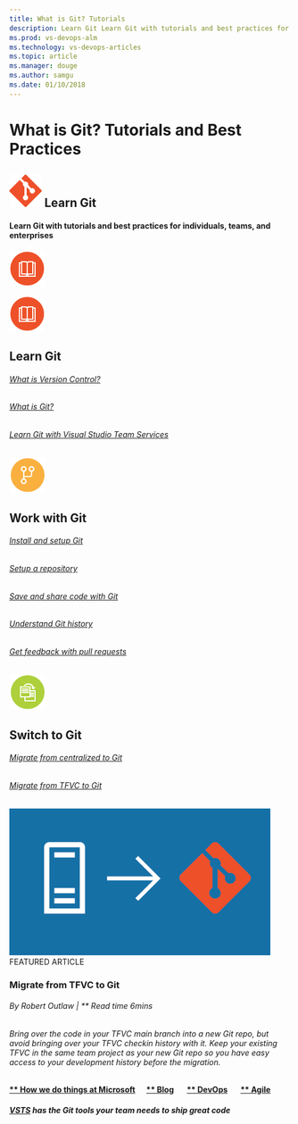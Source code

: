 ```yaml
---
title: What is Git? Tutorials
description: Learn Git Learn Git with tutorials and best practices for individuals, teams, and enterprises 
ms.prod: vs-devops-alm
ms.technology: vs-devops-articles
ms.topic: article
ms.manager: douge
ms.author: samgu
ms.date: 01/10/2018
---
```

# What is Git? Tutorials and Best Practices

## ![git-logo-58x58](_img/git-logo-58x58.png) Learn Git
#### Learn Git with tutorials and best practices for individuals, teams, and enterprises
![Icon of Book on Orange Background Symbolizing Learn Git](_img/LearnGit_64x-2.png)

![learn git icon](_img/LearnGit_64x-2.png)
## Learn Git
###### [What is Version Control?](what-is-version-control.md "What is Version Control?")
###### [What is Git?](what-is-git.md "What is Git?")
###### [Learn Git with Visual Studio Team Services](learn-git-with-team-services.md "Learn Git with Visual Studio Team Services")

![work with git icon](_img/WorkWithGit_64x-2.png)
## Work with Git
###### [Install and setup Git](install-and-set-up-git.md "Install and Setup Git")
###### [Setup a repository](set-up-a-git-repository.md "Setup a Git repository")
###### [Save and share code with Git](git-share-code.md "Save and share code with Git")
###### [Understand Git history](understand-git-history.md "Understand Git history")
###### [Get feedback with pull requests](git-pull-requests.md "Get feedback with pull requests")

![Switch to Git icon](_img/SwitchToGit_64x-2.png)
## Switch to Git
###### [Migrate from centralized to Git](centralized-to-git.md "Migrate from centralized to Git")
###### [Migrate from TFVC to Git](migrate-from-tfvc-to-git.md "Migrate from TFVC to Git")

![](_img/migrate-git-468x263.png)
FEATURED
ARTICLE
### Migrate from TFVC to Git
###### By Robert Outlaw | ** Read time 6mins
###### Bring over the code in your TFVC main branch into a new Git repo, but avoid bringing over your TFVC checkin history with it. Keep your existing TFVC in the same team project as your new Git repo so you have easy access to your development history before the migration.

[](migrate-from-tfvc-to-git.md)

#### [** How we do things at Microsoft](https://www.visualstudio.com/articles/devopsmsft/overview)      [** Blog](https://blogs.msdn.microsoft.com/visualstudioalm "Blog")       [** DevOps](https://www.visualstudio.com/devops/)       [** Agile](https://www.visualstudio.com/agile "Agile")
##### [VSTS](https://www.visualstudio.com/team-services/) has the Git tools your team needs to ship great code